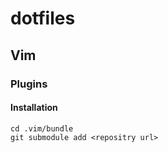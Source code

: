 # dotfiles

## Vim

### Plugins

#### Installation

```shell
cd .vim/bundle
git submodule add <repositry url>
```
